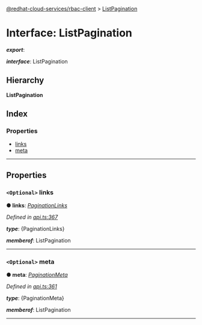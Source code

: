 [@redhat-cloud-services/rbac-client](../README.md) > [ListPagination](../interfaces/listpagination.md)

# Interface: ListPagination

*__export__*: 

*__interface__*: ListPagination

## Hierarchy

**ListPagination**

## Index

### Properties

* [links](listpagination.md#links)
* [meta](listpagination.md#meta)

---

## Properties

<a id="links"></a>

### `<Optional>` links

**● links**: *[PaginationLinks](paginationlinks.md)*

*Defined in [api.ts:367](https://github.com/RedHatInsights/javascript-clients/blob/master/packages/rbac/api.ts#L367)*

*__type__*: {PaginationLinks}

*__memberof__*: ListPagination

___
<a id="meta"></a>

### `<Optional>` meta

**● meta**: *[PaginationMeta](paginationmeta.md)*

*Defined in [api.ts:361](https://github.com/RedHatInsights/javascript-clients/blob/master/packages/rbac/api.ts#L361)*

*__type__*: {PaginationMeta}

*__memberof__*: ListPagination

___

